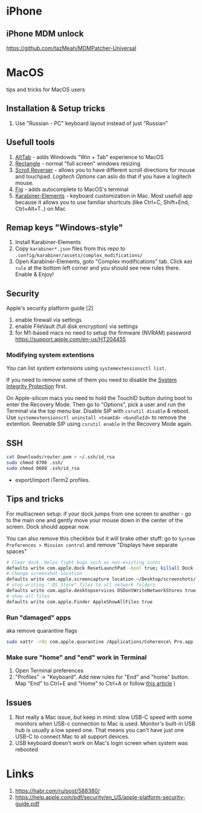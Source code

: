 # iPhone
## iPhone MDM unlock
https://github.com/tazMeah/MDMPatcher-Universal

# MacOS
tips and tricks for MacOS users

## Installation & Setup tricks
1. Use "Russian - PC" keyboard layout instead of just "Russian"

## Usefull tools
1. [AltTab](https://github.com/lwouis/alt-tab-macos) - adds Windowds "Win + Tab" experience to MacOS
2. [Rectangle](https://github.com/rxhanson/Rectangle) - normal "full screen" windows resizing 
3. [Scroll Reverser](https://github.com/pilotmoon/Scroll-Reverser) - allows you to have different scroll directions for mouse and touchpad. *Logitech Options* can aslo do that if you have a logitech mouse.
4. [Fig](https://github.com/withfig/autocomplete) - adds autocomplete to MacOS's terminal
5. [Karabiner-Elements](https://github.com/pqrs-org/Karabiner-Elements) - keyboard customization in Mac. Most usefull app because it allows you to use familiar shortcuts (like Ctrl+C, Shift+End, Ctrl+Alt+T..) on Mac

## Remap keys "Windows-style"
1. Install Karabiner-Elements
2. Copy ```karabiner*.json``` files from this repo to  ```.config/karabiner/assets/complex_modifications/```
3. Open Karabiner-Elements, goto "Complex modifications" tab. Click ```Add rule``` at the bottom left corner and you should see new rules there. Enable & Enjoy!

## Security
Apple's security platform guide [2]

1. enable firewall via settings
2. enable FileVault (full disk encryption) via settings
3. for M1-based macs no need to setup the firmware (NVRAM) password https://support.apple.com/en-us/HT204455

### Modifying system extentions
You can list *system extensions* using ```systemextensionsctl list```. 

If you need to remove some of them you need to disable the [System Integrity Protection](https://developer.apple.com/documentation/security/disabling_and_enabling_system_integrity_protection) first. 

On Apple-silicon macs you need to hold the TouchID button during boot to enter the Recovery Mode. Then go to "Options", pick a user and run the Terminal via the top menu bar. Disable SIP with ```csrutil disable``` & reboot. Use ```systemextensionsctl uninstall <teamId> <bundleId>``` to remove the extention. Reenable SIP using ```csrutil enable``` in the Recovery Mode again.

## SSH
```bash
cat Downloads/router.pem > ~/.ssh/id_rsa
sudo chmod 0700 .ssh/
sudo chmod 0600 .ssh/id_rsa
```
+ export/import iTerm2 profiles.

## Tips and tricks
For multiscreen setup: if your dock jumps from one screen to another - go to the main one and gently move your mouse down in the center of the screen. Dock should appear now. 

You can also remove this checkbox but it will brake other stuff: go to ```System Preferences > Mission control``` and remove "Displays have separate spaces"

```bash
# Clear dock. Helps fight bugs such as non-existing icons
defaults write com.apple.dock ResetLaunchPad -bool true; killall Dock
# Change screenshot location
defaults write com.apple.screencapture location ~/Desktop/screenshots/
# stop writing ".DS_Store" files to all network folders
defaults write com.apple.desktopservices DSDontWriteNetworkStores true
# show all files
defaults write com.apple.Finder AppleShowAllFiles true
```
### Run "damaged" apps
aka remove quarantine flags
```bash
sudo xattr -rds com.apple.quarantine /Applications/Coherence\ Pro.app
```

### Make sure "home" and "end" work in Terminal
1. Open Terminal preferences
2. "Profiles" -> "Keyboard". Add new rules for "End" and "home" button. Map "End" to Ctrl+E and "Home" to Ctrl+A or follow [this article](https://medium.com/internetstack/making-the-apple-magic-keyboard-home-end-buttons-behave-like-windows-with-modifier-keys-7c070c09ab93) )

## Issues
1. Not really a Mac issue, but keep in mind: slow USB-C speed with some monitors when USB-c connection to Mac is used. Monitor's built-in USB hub is usually a low speed one. That means you can't have just one USB-C to connect Mac to all support devices.
2. USB keyboard doesn't work on Mac's login screen when system was rebooted

# Links
1. https://habr.com/ru/post/588380/
2. https://help.apple.com/pdf/security/en_US/apple-platform-security-guide.pdf
